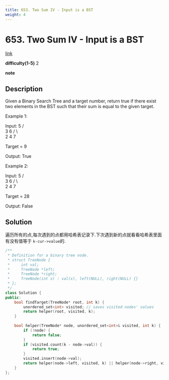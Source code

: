 ```yaml
---
title: 653. Two Sum IV - Input is a BST
weight: 4
---
```

# 653. Two Sum IV - Input is a BST
[link](https://leetcode.com/problems/two-sum-iv-input-is-a-bst/)

**difficulty(1-5)**
2

**note**

## Description
Given a Binary Search Tree and a target number, return true if there exist two elements in the BST such that their sum is equal to the given target.

Example 1:

Input: 
    5
   / \
  3   6
 / \   \
2   4   7

Target = 9

Output: True
 

Example 2:

Input: 
    5
   / \
  3   6
 / \   \
2   4   7

Target = 28

Output: False

## Solution
遍历所有的点,每次遇到的点都用哈希表记录下.下次遇到新的点就看看哈希表里面有没有值等于 `k-cur->value`的.


```c++
/**
 * Definition for a binary tree node.
 * struct TreeNode {
 *     int val;
 *     TreeNode *left;
 *     TreeNode *right;
 *     TreeNode(int x) : val(x), left(NULL), right(NULL) {}
 * };
 */
class Solution {
public:
    bool findTarget(TreeNode* root, int k) {
        unordered_set<int> visited; // saves visited nodes' values 
        return helper(root, visited, k);
    }
    
    bool helper(TreeNode* node, unordered_set<int>& visited, int k) {
        if (!node) {
            return false;
        }
        if (visited.count(k - node->val)) {
            return true;
        }
        visited.insert(node->val);
        return helper(node->left, visited, k) || helper(node->right, visited, k);
    }
};
```